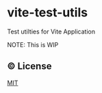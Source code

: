 # vite-test-utils

Test utilties for Vite Application

NOTE: This is WIP

## ©️ License

[MIT](https://opensource.org/licenses/MIT)
